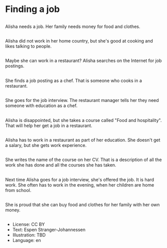 # Finding a job

##
Alisha needs a job. Her family needs money for food and clothes.

##
Alisha did not work in her home country, but she's good at cooking and likes talking to people.

##
Maybe she can work in a restaurant? Alisha searches on the Internet for job postings.

##
She finds a job posting as a chef. That is someone who cooks in a restaurant.

##
She goes for the job interview. The restaurant manager tells her they need someone with education as a chef.

##
Alisha is disappointed, but she takes a course called "Food and hospitality". That will help her get a job in a restaurant.

##
Alisha has to work in a restaurant as part of her education. She doesn't get a salary, but she gets work experience.

##
She writes the name of the course on her CV. That is a description of all the work she has done and all the courses she has taken.

##
Next time Alisha goes for a job interview, she's offered the job. It is hard work. She often has to work in the evening, when her children are home from school.

##
She is proud that she can buy food and clothes for her family with her own money.

##
* License: CC BY
* Text: Espen Stranger-Johannessen
* Illustration: TBD
* Language: en
